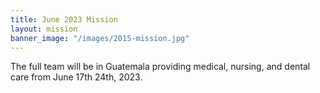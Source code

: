 ```yaml
---
title: June 2023 Mission
layout: mission
banner_image: "/images/2015-mission.jpg"
---
```


The full team will be in Guatemala providing medical, nursing, and dental care from June 17th 24th, 2023.&nbsp;